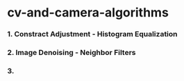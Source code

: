# cv-and-camera-algorithms
### 1. Constract Adjustment - Histogram Equalization
### 2. Image Denoising - Neighbor Filters
### 3.
